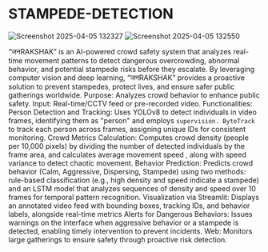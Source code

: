 # STAMPEDE-DETECTION
![Screenshot 2025-04-05 132327](https://github.com/user-attachments/assets/4fb2e7e9-f208-4596-a0ec-6aead1025749)
![Screenshot 2025-04-05 132550](https://github.com/user-attachments/assets/8b6c5b98-9425-4b06-99c7-da8947f330ef)

“जनRAKSHAK” is an AI-powered crowd safety system that analyzes real-time movement patterns to detect dangerous overcrowding, abnormal behavior, and potential stampede risks before they escalate. By leveraging computer vision and deep learning, “जनRAKSHAK” provides a proactive solution to prevent stampedes, protect lives, and ensure safer public gatherings worldwide.
Purpose: Analyzes crowd behavior to enhance public safety.
Input: Real-time/CCTV feed or pre-recorded video.
Functionalities:
Person Detection and Tracking: Uses YOLOv8 to detect individuals in video frames, identifying them as "person" and employs `supervision. ByteTrack` to track each person across frames, assigning unique IDs for consistent monitoring.
Crowd Metrics Calculation: Computes crowd density (people per 10,000 pixels) by dividing the number of detected individuals by the frame area, and calculates average movement speed , along with speed variance to detect chaotic movement.
Behavior Prediction: Predicts crowd behavior (Calm, Aggressive, Dispersing, Stampede) using two methods: rule-based classification (e.g., high density and speed indicate a stampede) and an LSTM model that analyzes sequences of density and speed over 10 frames for temporal pattern recognition.
Visualization via Streamlit: Displays an annotated video feed with bounding boxes, tracking IDs, and behavior labels, alongside real-time metrics 
Alerts for Dangerous Behaviors: Issues warnings on the interface when aggressive behavior or a stampede is detected, enabling timely intervention to prevent incidents.
Web: Monitors large gatherings to ensure safety through proactive risk detection.
